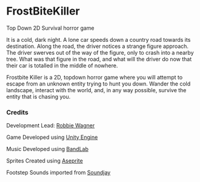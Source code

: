 # FrostBiteKiller
Top Down 2D Survival horror game


It is a cold, dark night.
A lone car speeds down a country road towards its destination.
Along the road, the driver notices a strange figure approach.
The driver swerves out of the way of the figure, only to crash into a nearby tree.
What was that figure in the road, and what will the driver do now that their car is totalled in the middle of nowhere.

Frostbite Killer is a 2D, topdown horror game where you will attempt to escape from an unknown entity trying to hunt you down.
Wander the cold landscape, interact with the world, and, in any way possible, survive the entity that is chasing you.

### Credits
Development Lead: [Robbie Wagner](https://github.com/RobbieWagner)

Game Developed using [Unity Engine](https://unity.com/)

Music Developed using [BandLab](https://www.bandlab.com/?lang=en)

Sprites Created using [Aseprite](https://www.aseprite.org/)

Footstep Sounds imported from [Soundjay](https://www.soundjay.com/)

